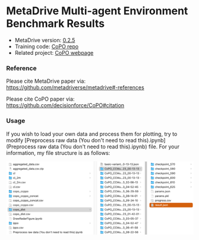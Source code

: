 # MetaDrive Multi-agent Environment Benchmark Results

* MetaDrive version: [0.2.5](https://github.com/metadriverse/metadrive/tree/releases/0.2.5)
* Training code: [CoPO repo](https://github.com/decisionforce/CoPO)
* Related project: [CoPO webpage](https://decisionforce.github.io/CoPO/)




### Reference

Please cite MetaDrive paper via: https://github.com/metadriverse/metadrive#-references

Please cite CoPO paper via: https://github.com/decisionforce/CoPO#citation

### Usage


If you wish to load your own data and process them for plotting, try to modify [Preprocess raw data (You don't need to read this).ipynb](Preprocess raw data (You don't need to read this).ipynb) file. For your information, my file structure is as follows:

![](figs/file_structure.png)